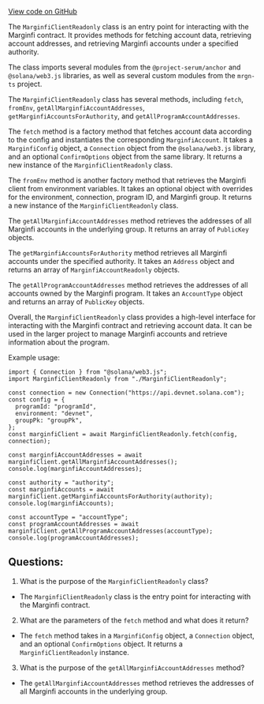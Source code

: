[View code on GitHub](https://github.com/mrgnlabs/mrgn-ts/packages/marginfi-client-v2/src/clientReadonly.ts)

The `MarginfiClientReadonly` class is an entry point for interacting with the Marginfi contract. It provides methods for fetching account data, retrieving account addresses, and retrieving Marginfi accounts under a specified authority. 

The class imports several modules from the `@project-serum/anchor` and `@solana/web3.js` libraries, as well as several custom modules from the `mrgn-ts` project. 

The `MarginfiClientReadonly` class has several methods, including `fetch`, `fromEnv`, `getAllMarginfiAccountAddresses`, `getMarginfiAccountsForAuthority`, and `getAllProgramAccountAddresses`. 

The `fetch` method is a factory method that fetches account data according to the config and instantiates the corresponding `MarginfiAccount`. It takes a `MarginfiConfig` object, a `Connection` object from the `@solana/web3.js` library, and an optional `ConfirmOptions` object from the same library. It returns a new instance of the `MarginfiClientReadonly` class. 

The `fromEnv` method is another factory method that retrieves the Marginfi client from environment variables. It takes an optional object with overrides for the environment, connection, program ID, and Marginfi group. It returns a new instance of the `MarginfiClientReadonly` class. 

The `getAllMarginfiAccountAddresses` method retrieves the addresses of all Marginfi accounts in the underlying group. It returns an array of `PublicKey` objects. 

The `getMarginfiAccountsForAuthority` method retrieves all Marginfi accounts under the specified authority. It takes an `Address` object and returns an array of `MarginfiAccountReadonly` objects. 

The `getAllProgramAccountAddresses` method retrieves the addresses of all accounts owned by the Marginfi program. It takes an `AccountType` object and returns an array of `PublicKey` objects. 

Overall, the `MarginfiClientReadonly` class provides a high-level interface for interacting with the Marginfi contract and retrieving account data. It can be used in the larger project to manage Marginfi accounts and retrieve information about the program. 

Example usage:

```
import { Connection } from "@solana/web3.js";
import MarginfiClientReadonly from "./MarginfiClientReadonly";

const connection = new Connection("https://api.devnet.solana.com");
const config = {
  programId: "programId",
  environment: "devnet",
  groupPk: "groupPk",
};
const marginfiClient = await MarginfiClientReadonly.fetch(config, connection);

const marginfiAccountAddresses = await marginfiClient.getAllMarginfiAccountAddresses();
console.log(marginfiAccountAddresses);

const authority = "authority";
const marginfiAccounts = await marginfiClient.getMarginfiAccountsForAuthority(authority);
console.log(marginfiAccounts);

const accountType = "accountType";
const programAccountAddresses = await marginfiClient.getAllProgramAccountAddresses(accountType);
console.log(programAccountAddresses);
```
## Questions: 
 1. What is the purpose of the `MarginfiClientReadonly` class?
- The `MarginfiClientReadonly` class is the entry point for interacting with the Marginfi contract.

2. What are the parameters of the `fetch` method and what does it return?
- The `fetch` method takes in a `MarginfiConfig` object, a `Connection` object, and an optional `ConfirmOptions` object. It returns a `MarginfiClientReadonly` instance.

3. What is the purpose of the `getAllMarginfiAccountAddresses` method?
- The `getAllMarginfiAccountAddresses` method retrieves the addresses of all Marginfi accounts in the underlying group.